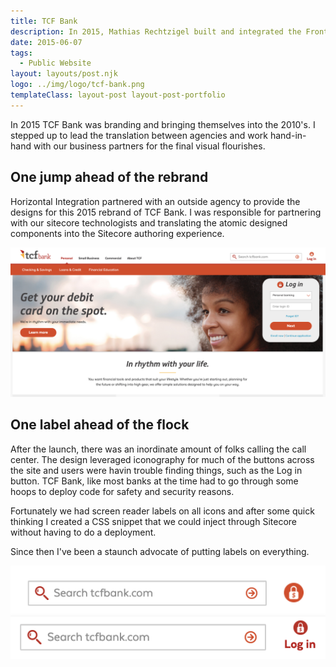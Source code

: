 ```yaml
---
title: TCF Bank
description: In 2015, Mathias Rechtzigel built and integrated the Front End of TCFBank.com and designed amazing hotfixes that reduced call volume almost immediately.
date: 2015-06-07
tags:
  - Public Website
layout: layouts/post.njk
logo: ../img/logo/tcf-bank.png
templateClass: layout-post layout-post-portfolio
---
```


<p class="lead-p">In 2015 TCF Bank was branding and bringing themselves into the 2010's. I stepped up to lead the translation between agencies and work hand-in-hand with our business partners for the final visual flourishes.</p>

## One jump ahead of the rebrand
Horizontal Integration partnered with an outside agency to provide the designs for this 2015 rebrand of TCF Bank. I was responsible for partnering with our sitecore technologists and translating the atomic designed components into the Sitecore authoring experience.

<img src="/img/tcf-bank/tcf-rebrand.png" alt="Screenshot of tcf bank rebrand."/>

## One label ahead of the flock
After the launch, there was an inordinate amount of folks calling the call center. The design leveraged iconography for much of the buttons across the site and users were havin trouble finding things, such as the Log in button. TCF Bank, like most banks at the time had to go through some hoops to deploy code for safety and security reasons.

Fortunately we had screen reader labels on all icons and after some quick thinking I created a CSS snippet that we could inject through Sitecore without having to do a deployment.

Since then I've been a staunch advocate of putting labels on everything.

<img src="/img/tcf-bank/label-no.png" alt="Screenshot of login without label."/>
<img src="/img/tcf-bank/label-yes.png" alt="Screenshot of login without label."/>



